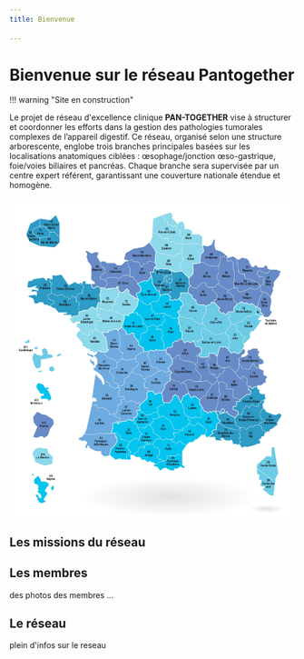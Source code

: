 ```yaml
---
title: Bienvenue

---
```



# Bienvenue sur le réseau Pantogether

!!! warning "Site en construction"



Le projet de réseau d'excellence clinique **PAN-TOGETHER** vise à structurer et coordonner les 
efforts dans la gestion des pathologies tumorales complexes de l’appareil digestif. Ce réseau, 
organisé selon une structure arborescente, englobe trois branches principales basées sur les 
localisations anatomiques ciblées : œsophage/jonction œso-gastrique, foie/voies biliaires et 
pancréas. Chaque branche sera supervisée par un centre expert référent, garantissant une 
couverture nationale étendue et homogène. 


![](assets/carte.jpg)

## Les missions du réseau

## Les membres 

des photos des membres ... 

## Le réseau

plein d'infos sur le reseau 
